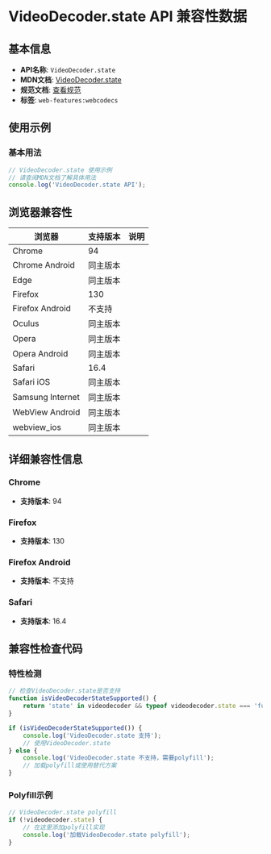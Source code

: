 # VideoDecoder.state API 兼容性数据

## 基本信息

- **API名称**: `VideoDecoder.state`
- **MDN文档**: [VideoDecoder.state](https://developer.mozilla.org/docs/Web/API/VideoDecoder/state)
- **规范文档**: [查看规范](https://w3c.github.io/webcodecs/#dom-videodecoder-state)
- **标签**: `web-features:webcodecs`

## 使用示例

### 基本用法

```javascript
// VideoDecoder.state 使用示例
// 请查阅MDN文档了解具体用法
console.log('VideoDecoder.state API');
```

## 浏览器兼容性

| 浏览器 | 支持版本 | 说明 |
|--------|----------|------|
| Chrome | 94 |  |
| Chrome Android | 同主版本 |  |
| Edge | 同主版本 |  |
| Firefox | 130 |  |
| Firefox Android | 不支持 |  |
| Oculus | 同主版本 |  |
| Opera | 同主版本 |  |
| Opera Android | 同主版本 |  |
| Safari | 16.4 |  |
| Safari iOS | 同主版本 |  |
| Samsung Internet | 同主版本 |  |
| WebView Android | 同主版本 |  |
| webview_ios | 同主版本 |  |

## 详细兼容性信息

### Chrome

- **支持版本**: 94

### Firefox

- **支持版本**: 130

### Firefox Android

- **支持版本**: 不支持

### Safari

- **支持版本**: 16.4

## 兼容性检查代码

### 特性检测

```javascript
// 检查VideoDecoder.state是否支持
function isVideoDecoderStateSupported() {
    return 'state' in videodecoder && typeof videodecoder.state === 'function';
}

if (isVideoDecoderStateSupported()) {
    console.log('VideoDecoder.state 支持');
    // 使用VideoDecoder.state
} else {
    console.log('VideoDecoder.state 不支持，需要polyfill');
    // 加载polyfill或使用替代方案
}
```

### Polyfill示例

```javascript
// VideoDecoder.state polyfill
if (!videodecoder.state) {
    // 在这里添加polyfill实现
    console.log('加载VideoDecoder.state polyfill');
}
```

